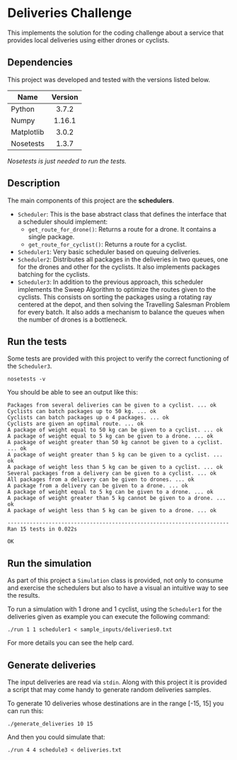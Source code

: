 Deliveries Challenge
=========================
This implements the solution for the coding challenge about a service that
provides local deliveries using either drones or cyclists.

Dependencies
------------
This project was developed and tested with the versions listed below.

| Name          | Version       |
| ------------- |:-------------:|
| Python        | 3.7.2         |
| Numpy         | 1.16.1        |
| Matplotlib    | 3.0.2         |
| Nosetests     | 1.3.7         |

*Nosetests is just needed to run the tests.*

Description
-----------
The main components of this project are the **schedulers**.
* `Scheduler`: This is the base abstract class that defines the interface
that a scheduler should implement:
  * `get_route_for_drone()`: Returns a route for a drone. It contains a single package.
  * `get_route_for_cyclist()`: Returns a route for a cyclist.
* `Scheduler1`: Very basic scheduler based on queuing deliveries.
* `Scheduler2`: Distributes all packages in the deliveries in two queues, one for the
   drones and other for the cyclists. It also implements packages batching for the
   cyclists.
* `Scheduler3`: In addition to the previous approach, this scheduler implements the
   Sweep Algorithm to optimize the routes given to the cyclists. This consists on sorting
   the packages using a rotating ray centered at the depot, and then solving the Travelling
   Salesman Problem for every batch. It also adds a mechanism to balance the queues when
   the number of drones is a bottleneck.


Run the tests
-------------
Some tests are provided with this project to verify the correct functioning of
 the `Scheduler3`.
```
nosetests -v
```
You should be able to see an output like this:
```
Packages from several deliveries can be given to a cyclist. ... ok
Cyclists can batch packages up to 50 kg. ... ok
Cyclists can batch packages up o 4 packages. ... ok
Cyclists are given an optimal route. ... ok
A package of weight equal to 50 kg can be given to a cyclist. ... ok
A package of weight equal to 5 kg can be given to a drone. ... ok
A package of weight greater than 50 kg cannot be given to a cyclist. ... ok
A package of weight greater than 5 kg can be given to a cyclist. ... ok
A package of weight less than 5 kg can be given to a cyclist. ... ok
Several packages from a delivery can be given to a cyclist. ... ok
All packages from a delivery can be given to drones. ... ok
A package from a delivery can be given to a drone. ... ok
A package of weight equal to 5 kg can be given to a drone. ... ok
A package of weight greater than 5 kg cannot be given to a drone. ... ok
A package of weight less than 5 kg can be given to a drone. ... ok

----------------------------------------------------------------------
Ran 15 tests in 0.022s

OK
```

Run the simulation
------------------
As part of this project a `Simulation` class is provided, not only to consume and exercise
the schedulers but also to have a visual an intuitive way to see the results.

To run a simulation with 1 drone and 1 cyclist, using the `Scheduler1` for the deliveries given
as example you can execute the following command:
```
./run 1 1 scheduler1 < sample_inputs/deliveries0.txt
```

For more details you can see the help card.


Generate deliveries
-------------------
The input deliveries are read via `stdin`. Along with this project it is provided a script
that may come handy to generate random deliveries samples.

To generate 10 deliveries whose destinations are in the range [-15, 15] you can run this:
```
./generate_deliveries 10 15
```

And then you could simulate that:
```
./run 4 4 schedule3 < deliveries.txt
```
